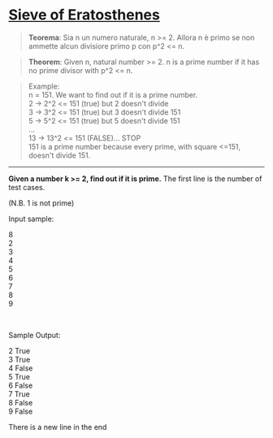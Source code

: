 # <a href="https://en.wikipedia.org/wiki/Sieve_of_Eratosthenes">Sieve of Eratosthenes</a>

> **Teorema**: Sia n un numero naturale, n >= 2. Allora n è primo se non ammette alcun divisiore primo p con p^2 <= n.

> **Theorem**: Given n, natural number >= 2. n is a prime number if it has no prime divisor with p^2 <= n.

> Example: <br>
n = 151. We want to find out if it is a prime number. <br>
2 -> 2^2 <= 151 (true) but 2 doesn't divide <br>
3 -> 3^2 <= 151 (true) but 3 doesn't divide 151 <br>
5 -> 5^2 <= 151 (true) but 5 doesn't divide 151 <br>
... <br>
13 -> 13^2 <= 151 (FALSE)... STOP <br>
151 is a prime number because every prime, with square <=151, doesn't divide 151. <br>
---

**Given a number k >= 2, find out if it is prime.**
The first line is the number of test cases.

(N.B. 1 is not prime) <br>

Input sample:

8 <br>
2 <br>
3 <br>
4 <br>
5 <br>
6 <br>
7 <br>
8 <br>
9 <br>

<br>

Sample Output:

2 True <br>
3 True <br>
4 False <br>
5 True <br>
6 False <br>
7 True <br>
8 False <br>
9 False <br>


There is a new line in the end